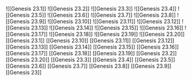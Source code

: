 ![[Genesis 23.1]]
![[Genesis 23.2]]
![[Genesis 23.3]]
![[Genesis 23.4]]
![[Genesis 23.5]]
![[Genesis 23.6]]
![[Genesis 23.7]]
![[Genesis 23.8]]
![[Genesis 23.9]]
![[Genesis 23.10]]
![[Genesis 23.11]]
![[Genesis 23.12]]
![[Genesis 23.13]]
![[Genesis 23.14]]
![[Genesis 23.15]]
![[Genesis 23.16]]
![[Genesis 23.17]]
![[Genesis 23.18]]
![[Genesis 23.19]]
![[Genesis 23.20]]
[[Genesis 23.1]]
[[Genesis 23.10]]
[[Genesis 23.11]]
[[Genesis 23.12]]
[[Genesis 23.13]]
[[Genesis 23.14]]
[[Genesis 23.15]]
[[Genesis 23.16]]
[[Genesis 23.17]]
[[Genesis 23.18]]
[[Genesis 23.19]]
[[Genesis 23.2]]
[[Genesis 23.20]]
[[Genesis 23.3]]
[[Genesis 23.4]]
[[Genesis 23.5]]
[[Genesis 23.6]]
[[Genesis 23.7]]
[[Genesis 23.8]]
[[Genesis 23.9]]
[[Genesis 23]]
